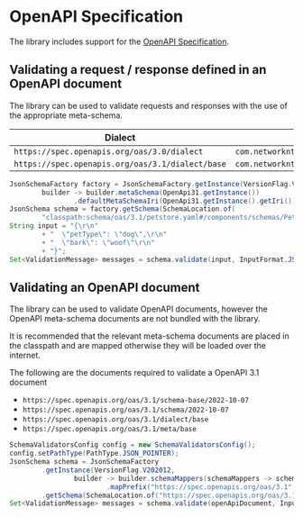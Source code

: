 # OpenAPI Specification

The library includes support for the [OpenAPI Specification](https://swagger.io/specification/).

## Validating a request / response defined in an OpenAPI document

The library can be used to validate requests and responses with the use of the appropriate meta-schema.

| Dialect                                          | Meta-schema                                        |
|--------------------------------------------------|----------------------------------------------------|
| `https://spec.openapis.org/oas/3.0/dialect`      | `com.networknt.schema.oas.OpenApi30.getInstance()` |
| `https://spec.openapis.org/oas/3.1/dialect/base` | `com.networknt.schema.oas.OpenApi31.getInstance()` |

```java
JsonSchemaFactory factory = JsonSchemaFactory.getInstance(VersionFlag.V202012,
        builder -> builder.metaSchema(OpenApi31.getInstance())
                .defaultMetaSchemaIri(OpenApi31.getInstance().getIri()));
JsonSchema schema = factory.getSchema(SchemaLocation.of(
        "classpath:schema/oas/3.1/petstore.yaml#/components/schemas/PetRequest"));
String input = "{\r\n"
        + "  \"petType\": \"dog\",\r\n"
        + "  \"bark\": \"woof\"\r\n"
        + "}";
Set<ValidationMessage> messages = schema.validate(input, InputFormat.JSON);
```

## Validating an OpenAPI document

The library can be used to validate OpenAPI documents, however the OpenAPI meta-schema documents are not bundled with the library.

It is recommended that the relevant meta-schema documents are placed in the classpath and are mapped otherwise they will be loaded over the internet.

The following are the documents required to validate a OpenAPI 3.1 document
* `https://spec.openapis.org/oas/3.1/schema-base/2022-10-07`
* `https://spec.openapis.org/oas/3.1/schema/2022-10-07`
* `https://spec.openapis.org/oas/3.1/dialect/base`
* `https://spec.openapis.org/oas/3.1/meta/base`

```java
SchemaValidatorsConfig config = new SchemaValidatorsConfig();
config.setPathType(PathType.JSON_POINTER);
JsonSchema schema = JsonSchemaFactory
        .getInstance(VersionFlag.V202012,
                builder -> builder.schemaMappers(schemaMappers -> schemaMappers
                        .mapPrefix("https://spec.openapis.org/oas/3.1", "classpath:oas/3.1")))
        .getSchema(SchemaLocation.of("https://spec.openapis.org/oas/3.1/schema-base/2022-10-07"), config);
Set<ValidationMessage> messages = schema.validate(openApiDocument, InputFormat.JSON);
```
